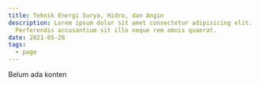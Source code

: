 ```yaml
---
title: Teknik Energi Surya, Hidro, dan Angin
description: Lorem ipsum dolor sit amet consectetur adipisicing elit.
  Perferendis accusantium sit illo neque rem omnis quaerat.
date: 2021-05-28
tags:
  - page
---
```


Belum ada konten
